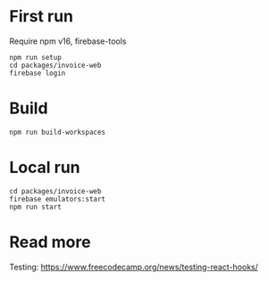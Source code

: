 # First run

Require npm v16, firebase-tools


``` 
npm run setup 
cd packages/invoice-web
firebase login
```

# Build

``` npm run build-workspaces ```

# Local run

``` 
cd packages/invoice-web
firebase emulators:start
npm run start
```

# Read more

Testing: https://www.freecodecamp.org/news/testing-react-hooks/